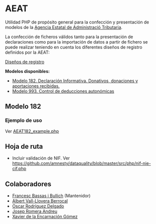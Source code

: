 # AEAT

Utilidad PHP de propósito general para la confección y presentación de modelos de la [Agencia Estatal de Administració Tributaria](https://www.agenciatributaria.es).

La confección de ficheros válidos tanto para la presentación de declaraciones como para la importación de datos a partir de fichero se puede realizar teniendo en cuenta los diferentes diseños de registro definidos por la AEAT:

[Diseños de registro](https://www.agenciatributaria.es/AEAT.internet/Inicio/Ayuda/Disenos_de_registro/Disenos_de_registro.shtml)

**Modelos disponibles:**

- [Modelo 182. Declaración Informativa. Donativos, donaciones y aportaciones recibidas.](https://www.agenciatributaria.gob.es/AEAT.sede/procedimientoini/GI02.shtml)
- [Modelo 993. Control de deducciones autonómicas](https://sede.agenciatributaria.gob.es/Sede/procedimientoini/GC22.shtml)

## Modelo 182

### Ejemplo de uso

Ver [AEAT182_example.php](/examples/AEAT182_example.php)

## Hoja de ruta

- Incluir validación de NIF. Ver https://github.com/amnesty/dataquality/blob/master/src/php/nif-nie-cif.php

## Colaboradores

- [Francesc Bassas i Bullich](https://github.com/francescbassas) (Mantenidor)
- [Albert Vall-Llovera Berrocal](https://github.com/avall-llovera)
- [Oscar Rodríguez Delgado](https://github.com/litelo22)
- [Josep Romera Andreu](https://github.com/jromeraa)
- [Xavier de la Encarnación Gómez](https://github.com/xavi-xaloc)
